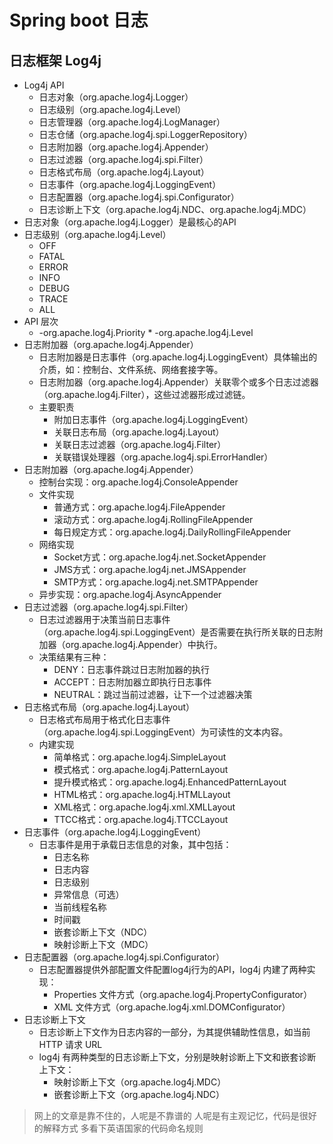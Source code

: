 # Spring boot 日志

## 日志框架 Log4j
* Log4j API
	* 日志对象（org.apache.log4j.Logger）
	* 日志级别（org.apache.log4j.Level）
	* 日志管理器（org.apache.log4j.LogManager）
	* 日志仓储（org.apache.log4j.spi.LoggerRepository）
	* 日志附加器（org.apache.log4j.Appender）
	* 日志过滤器（org.apache.log4j.spi.Filter）
	* 日志格式布局（org.apache.log4j.Layout）
	* 日志事件（org.apache.log4j.LoggingEvent）
	* 日志配置器（org.apache.log4j.spi.Configurator）
	* 日志诊断上下文（org.apache.log4j.NDC、org.apache.log4j.MDC）
* 日志对象（org.apache.log4j.Logger）是最核心的API
* 日志级别（org.apache.log4j.Level）
	* OFF
	* FATAL
	* ERROR
	* INFO
	* DEBUG
	* TRACE
	* ALL
* API 层次
	* -org.apache.log4j.Priority
			* -org.apache.log4j.Level
* 日志附加器（org.apache.log4j.Appender）
	* 日志附加器是日志事件（org.apache.log4j.LoggingEvent）具体输出的介质，如：控制台、文件系统、网络套接字等。
	* 日志附加器（org.apache.log4j.Appender）关联零个或多个日志过滤器（org.apache.log4j.Filter），这些过滤器形成过滤链。
	* 主要职责
		* 附加日志事件（org.apache.log4j.LoggingEvent）
		* 关联日志布局（org.apache.log4j.Layout）
		* 关联日志过滤器（org.apache.log4j.Filter）
		* 关联错误处理器（org.apache.log4j.spi.ErrorHandler）
* 日志附加器（org.apache.log4j.Appender）
	* 控制台实现：org.apache.log4j.ConsoleAppender
	* 文件实现
		* 普通方式：org.apache.log4j.FileAppender
		* 滚动方式：org.apache.log4j.RollingFileAppender
		* 每日规定方式：org.apache.log4j.DailyRollingFileAppender
	* 网络实现
		* Socket方式：org.apache.log4j.net.SocketAppender
		* JMS方式：org.apache.log4j.net.JMSAppender
		* SMTP方式：org.apache.log4j.net.SMTPAppender
	* 异步实现：org.apache.log4j.AsyncAppender
* 日志过滤器（org.apache.log4j.spi.Filter）
	* 日志过滤器用于决策当前日志事件（org.apache.log4j.spi.LoggingEvent）是否需要在执行所关联的日志附加器（org.apache.log4j.Appender）中执行。
	* 决策结果有三种：
		* DENY：日志事件跳过日志附加器的执行
		* ACCEPT：日志附加器立即执行日志事件
		* NEUTRAL：跳过当前过滤器，让下一个过滤器决策
* 日志格式布局（org.apache.log4j.Layout）
	* 日志格式布局用于格式化日志事件（org.apache.log4j.spi.LoggingEvent）为可读性的文本内容。
	* 内建实现
		* 简单格式：org.apache.log4j.SimpleLayout
		* 模式格式：org.apache.log4j.PatternLayout
		* 提升模式格式：org.apache.log4j.EnhancedPatternLayout
		* HTML格式：org.apache.log4j.HTMLLayout
		* XML格式：org.apache.log4j.xml.XMLLayout
		* TTCC格式：org.apache.log4j.TTCCLayout
* 日志事件（org.apache.log4j.LoggingEvent）
	* 日志事件是用于承载日志信息的对象，其中包括：
		* 日志名称
		* 日志内容
		* 日志级别
		* 异常信息（可选）
		* 当前线程名称
		* 时间戳
		* 嵌套诊断上下文（NDC）
		* 映射诊断上下文（MDC）
* 日志配置器（org.apache.log4j.spi.Configurator）
	* 日志配置器提供外部配置文件配置log4j行为的API，log4j 内建了两种实现：
		* Properties 文件方式（org.apache.log4j.PropertyConfigurator）
		* XML 文件方式（org.apache.log4j.xml.DOMConfigurator）
* 日志诊断上下文
	* 日志诊断上下文作为日志内容的一部分，为其提供辅助性信息，如当前 HTTP 请求 URL
	* log4j 有两种类型的日志诊断上下文，分别是映射诊断上下文和嵌套诊断上下文：
		* 映射诊断上下文（org.apache.log4j.MDC）
		* 嵌套诊断上下文（org.apache.log4j.NDC）
		


> 网上的文章是靠不住的，人呢是不靠谱的
人呢是有主观记忆，代码是很好的解释方式
多看下英语国家的代码命名规则


